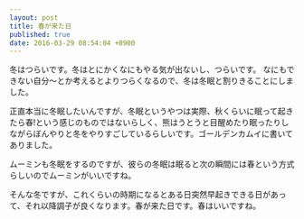 ```yaml
---
layout: post
title: 春が来た日
published: true
date: 2016-03-29 08:54:04 +0900
---
```


冬はつらいです。冬はとにかくなにもやる気が出ないし、つらいです。
なにもできない自分〜とか考えるとよりつらくなるので、冬は冬眠と割りきることにしました。

正直本当に冬眠したいんですが、冬眠というやつは実際、秋くらいに眠って起きたら春!という感じのものではないらしく、熊はうとうと目醒めたり眠ったりしながらぼんやりと冬をやりすごしているらしいです。ゴールデンカムイに書いてありました。

ムーミンも冬眠をするのですが、彼らの冬眠は眠ると次の瞬間には春という方式らしいのでムーミンがいいですね。

そんな冬ですが、これくらいの時期になるとある日突然早起きできる日があって、それ以降調子が良くなります。春が来た日です。春はいいですね。
